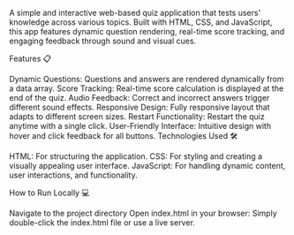 A simple and interactive web-based quiz application that tests users' knowledge across various topics. Built with HTML, CSS, and JavaScript, this app features dynamic question rendering, real-time score tracking, and engaging feedback through sound and visual cues.

Features 📋

Dynamic Questions: Questions and answers are rendered dynamically from a data array.
Score Tracking: Real-time score calculation is displayed at the end of the quiz.
Audio Feedback: Correct and incorrect answers trigger different sound effects.
Responsive Design: Fully responsive layout that adapts to different screen sizes.
Restart Functionality: Restart the quiz anytime with a single click.
User-Friendly Interface: Intuitive design with hover and click feedback for all buttons.
Technologies Used 🛠️

HTML: For structuring the application.
CSS: For styling and creating a visually appealing user interface.
JavaScript: For handling dynamic content, user interactions, and functionality.


How to Run Locally 💻

Navigate to the project directory
Open index.html in your browser: Simply double-click the index.html file or use a live server.
